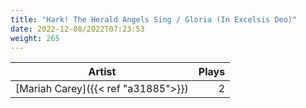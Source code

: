 ```yaml
---
title: "Hark! The Herald Angels Sing / Gloria (In Excelsis Deo)"
date: 2022-12-08/2022T07:23:53
weight: 265
---
```




 Artist | Plays 
----- | -----:
[Mariah Carey]({{< ref "a31885">}}) | 2
